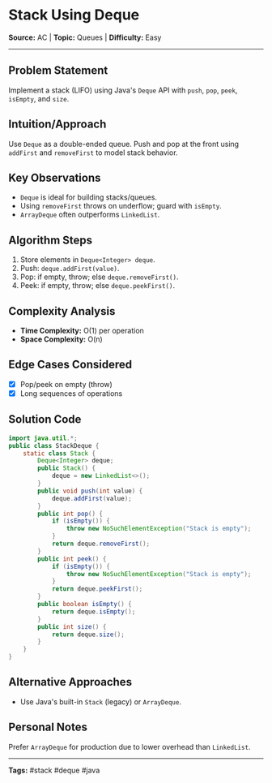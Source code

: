 # Stack Using Deque

**Source:** AC | **Topic:** Queues | **Difficulty:** Easy  

---

## Problem Statement
Implement a stack (LIFO) using Java's `Deque` API with `push`, `pop`, `peek`, `isEmpty`, and `size`.

## Intuition/Approach
Use `Deque` as a double-ended queue. Push and pop at the front using `addFirst` and `removeFirst` to model stack behavior.

## Key Observations
- `Deque` is ideal for building stacks/queues.
- Using `removeFirst` throws on underflow; guard with `isEmpty`.
- `ArrayDeque` often outperforms `LinkedList`.

## Algorithm Steps
1. Store elements in `Deque<Integer> deque`.
2. Push: `deque.addFirst(value)`.
3. Pop: if empty, throw; else `deque.removeFirst()`.
4. Peek: if empty, throw; else `deque.peekFirst()`.

## Complexity Analysis
- **Time Complexity:** O(1) per operation
- **Space Complexity:** O(n)

## Edge Cases Considered
- [x] Pop/peek on empty (throw)
- [x] Long sequences of operations

## Solution Code

```java
import java.util.*;
public class StackDeque {
    static class Stack {
        Deque<Integer> deque;
        public Stack() {
            deque = new LinkedList<>();
        }
        public void push(int value) {
            deque.addFirst(value);
        }
        public int pop() {
            if (isEmpty()) {
                throw new NoSuchElementException("Stack is empty");
            }
            return deque.removeFirst();
        }
        public int peek() {
            if (isEmpty()) {
                throw new NoSuchElementException("Stack is empty");
            }
            return deque.peekFirst();
        }
        public boolean isEmpty() {
            return deque.isEmpty();
        }
        public int size() {
            return deque.size();
        }
    }   
}
```

## Alternative Approaches
- Use Java's built-in `Stack` (legacy) or `ArrayDeque`.

## Personal Notes
Prefer `ArrayDeque` for production due to lower overhead than `LinkedList`.

---
**Tags:** #stack #deque #java
